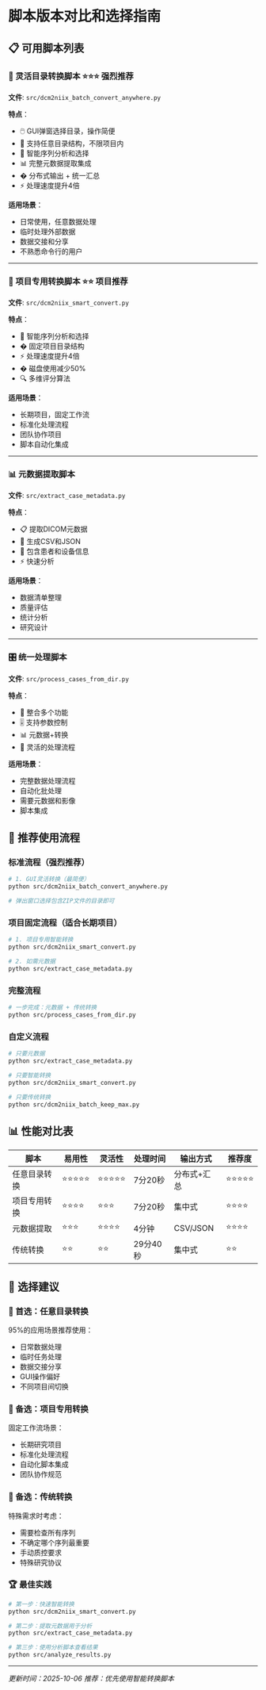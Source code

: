 # 脚本版本对比和选择指南

## 📋 可用脚本列表

### 🌟 灵活目录转换脚本 ⭐⭐⭐ **强烈推荐**
**文件**: `src/dcm2niix_batch_convert_anywhere.py`

**特点**：
- 🖱️ GUI弹窗选择目录，操作简便
- 📁 支持任意目录结构，不限项目内
- 🎯 智能序列分析和选择
- 📊 完整元数据提取集成
- �️ 分布式输出 + 统一汇总
- ⚡ 处理速度提升4倍

**适用场景**：
- 日常使用，任意数据处理
- 临时处理外部数据
- 数据交接和分享
- 不熟悉命令行的用户

---

### 🧠 项目专用转换脚本 ⭐⭐ **项目推荐**
**文件**: `src/dcm2niix_smart_convert.py`

**特点**：
- 🎯 智能序列分析和选择
- �️ 固定项目目录结构
- ⚡ 处理速度提升4倍
- � 磁盘使用减少50%
- 🔍 多维评分算法

**适用场景**：
- 长期项目，固定工作流
- 标准化处理流程
- 团队协作项目
- 脚本自动化集成

---

### 📊 元数据提取脚本
**文件**: `src/extract_case_metadata.py`

**特点**：
- 📋 提取DICOM元数据
- 📁 生成CSV和JSON
- 🏥 包含患者和设备信息
- ⚡ 快速分析

**适用场景**：
- 数据清单整理
- 质量评估
- 统计分析
- 研究设计

---

### 🎛️ 统一处理脚本
**文件**: `src/process_cases_from_dir.py`

**特点**：
- 🔗 整合多个功能
- 🎚️ 支持参数控制
- 📊 元数据+转换
- 🔄 灵活的处理流程

**适用场景**：
- 完整数据处理流程
- 自动化批处理
- 需要元数据和影像
- 脚本集成

## 🚀 推荐使用流程

### 标准流程（强烈推荐）
```bash
# 1. GUI灵活转换（最简便）
python src/dcm2niix_batch_convert_anywhere.py

# 弹出窗口选择包含ZIP文件的目录即可
```

### 项目固定流程（适合长期项目）
```bash
# 1. 项目专用智能转换
python src/dcm2niix_smart_convert.py

# 2. 如需元数据
python src/extract_case_metadata.py
```

### 完整流程
```bash
# 一步完成：元数据 + 传统转换
python src/process_cases_from_dir.py
```

### 自定义流程
```bash
# 只要元数据
python src/extract_case_metadata.py

# 只要智能转换
python src/dcm2niix_smart_convert.py

# 只要传统转换
python src/dcm2niix_batch_keep_max.py
```

## 📊 性能对比表

| 脚本 | 易用性 | 灵活性 | 处理时间 | 输出方式 | 推荐度 |
|------|--------|--------|----------|----------|---------|
| 任意目录转换 | ⭐⭐⭐⭐⭐ | ⭐⭐⭐⭐⭐ | 7分20秒 | 分布式+汇总 | ⭐⭐⭐⭐⭐ |
| 项目专用转换 | ⭐⭐⭐⭐ | ⭐⭐⭐ | 7分20秒 | 集中式 | ⭐⭐⭐⭐ |
| 元数据提取 | ⭐⭐⭐ | ⭐⭐⭐⭐ | 4分钟 | CSV/JSON | ⭐⭐⭐⭐ |
| 传统转换 | ⭐⭐ | ⭐⭐ | 29分40秒 | 集中式 | ⭐⭐ |

## 🎯 选择建议

### 🥇 首选：任意目录转换
95%的应用场景推荐使用：
- 日常数据处理
- 临时任务处理
- 数据交接分享
- GUI操作偏好
- 不同项目间切换

### 🥈 备选：项目专用转换
固定工作流场景：
- 长期研究项目
- 标准化处理流程
- 自动化脚本集成
- 团队协作规范

### 🥈 备选：传统转换
特殊需求时考虑：
- 需要检查所有序列
- 不确定哪个序列最重要
- 手动质控要求
- 特殊研究协议

### 🏆 最佳实践
```bash
# 第一步：快速智能转换
python src/dcm2niix_smart_convert.py

# 第二步：提取元数据用于分析
python src/extract_case_metadata.py

# 第三步：使用分析脚本查看结果
python src/analyze_results.py
```

---
*更新时间：2025-10-06*
*推荐：优先使用智能转换脚本*